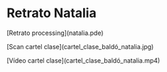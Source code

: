 # Retrato Natalia
<p>[Retrato processing](natalia.pde)</p>
<p>[Scan cartel clase](cartel_clase_baldó_natalia.jpg)</p>
<p>[Vídeo cartel clase](cartel_clase_baldó_natalia.mp4)</p>
